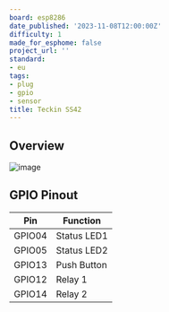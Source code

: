 ```yaml
---
board: esp8286
date_published: '2023-11-08T12:00:00Z'
difficulty: 1
made_for_esphome: false
project_url: ''
standard:
- eu
tags:
- plug
- gpio
- sensor
title: Teckin SS42
---
```


## Overview

![image](teckin-ss42.webp)

## GPIO Pinout

| Pin    | Function    |
| ------ | ----------- |
| GPIO04 | Status LED1 |
| GPIO05 | Status LED2 |
| GPIO13 | Push Button |
| GPIO12 | Relay 1     |
| GPIO14 | Relay 2     |